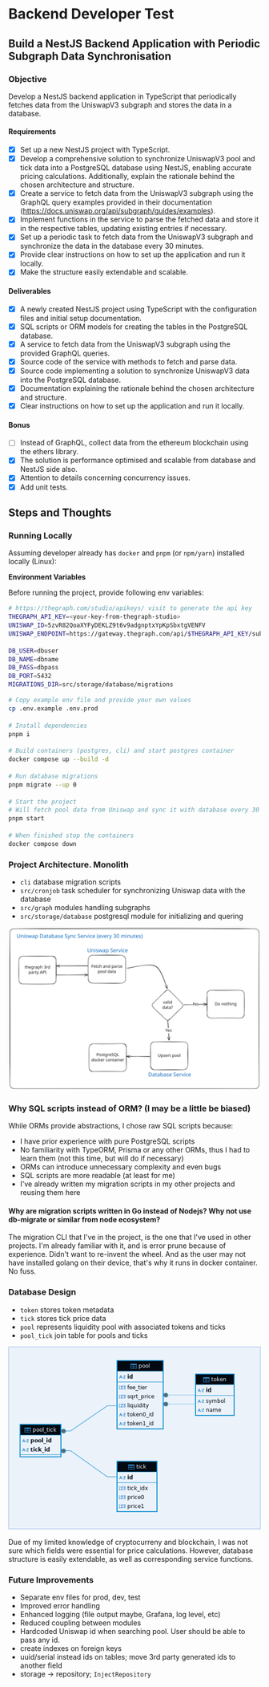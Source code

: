 # Backend Developer Test

## Build a NestJS Backend Application with Periodic Subgraph Data Synchronisation

### Objective

Develop a NestJS backend application in TypeScript that periodically fetches data from the UniswapV3 subgraph and stores the data in a database.

#### Requirements

- [x] Set up a new NestJS project with TypeScript.
- [x] Develop a comprehensive solution to synchronize UniswapV3 pool and tick data into a PostgreSQL database using NestJS, enabling accurate pricing calculations. Additionally, explain the rationale behind the chosen architecture and structure.
- [x] Create a service to fetch data from the UniswapV3 subgraph using the GraphQL query examples provided in their documentation (<https://docs.uniswap.org/api/subgraph/guides/examples>).
- [x] Implement functions in the service to parse the fetched data and store it in the respective tables, updating existing entries if necessary.
- [x] Set up a periodic task to fetch data from the UniswapV3 subgraph and synchronize the data in the database every 30 minutes.
- [x] Provide clear instructions on how to set up the application and run it locally.
- [x] Make the structure easily extendable and scalable.

#### Deliverables

- [x] A newly created NestJS project using TypeScript with the configuration files and initial setup documentation.
- [x] SQL scripts or ORM models for creating the tables in the PostgreSQL database.
- [x] A service to fetch data from the UniswapV3 subgraph using the provided GraphQL queries.
- [x] Source code of the service with methods to fetch and parse data.
- [x] Source code implementing a solution to synchronize UniswapV3 data into the PostgreSQL database.
- [x] Documentation explaining the rationale behind the chosen architecture and structure.
- [x] Clear instructions on how to set up the application and run it locally.

#### Bonus

- [ ] Instead of GraphQL, collect data from the ethereum blockchain using the ethers library.
- [x] The solution is performance optimised and scalable from database and NestJS side also.
- [x] Attention to details concerning concurrency issues.
- [x] Add unit tests.

## Steps and Thoughts

### Running Locally

Assuming developer already has `docker` and `pnpm` (or `npm/yarn`) installed locally (Linux):

**Environment Variables**

Before running the project, provide following env variables:

```bash
# https://thegraph.com/studio/apikeys/ visit to generate the api key
THEGRAPH_API_KEY=<your-key-from-thegraph-studio>
UNISWAP_ID=5zvR82QoaXYFyDEKLZ9t6v9adgnptxYpKpSbxtgVENFV
UNISWAP_ENDPOINT=https://gateway.thegraph.com/api/$THEGRAPH_API_KEY/subgraphs/id/$UNISWAP_ID

DB_USER=dbuser
DB_NAME=dbname
DB_PASS=dbpass
DB_PORT=5432
MIGRATIONS_DIR=src/storage/database/migrations
```

```bash
# Copy example env file and provide your own values
cp .env.example .env.prod

# Install dependencies
pnpm i

# Build containers (postgres, cli) and start postgres container
docker compose up --build -d

# Run database migrations
pnpm migrate --up 0

# Start the project
# Will fetch pool data from Uniswap and sync it with database every 30 minutes
pnpm start

# When finished stop the containers
docker compose down
```

### Project Architecture. Monolith

- `cli` database migration scripts
- `src/cronjob` task scheduler for synchronizing Uniswap data with the database
- `src/graph` modules handling subgraphs
- `src/storage/database` postgresql module for initializing and quering

![flowchart](./assets/flowchart.svg)

### Why SQL scripts instead of ORM? (I may be a little be biased)

While ORMs provide abstractions, I chose raw SQL scripts because:

- I have prior experience with pure PostgreSQL scripts
- No familiarity with TypeORM, Prisma or any other ORMs, thus I had to learn them (not this time, but will do if necessary)
- ORMs can introduce unnecessary complexity and even bugs
- SQL scripts are more readable (at least for me)
- I've already written my migration scripts in my other projects and reusing them here

#### Why are migration scripts written in Go instead of Nodejs? Why not use db-migrate or similar from node ecosystem?

The migration CLI that I've in the project, is the one that I've used in other projects. I'm already familiar with it, and is error prune because of experience.
Didn't want to re-invent the wheel. And as the user may not have installed golang on their device, that's why it runs in docker container. No fuss.

### Database Design

- `token` stores token metadata
- `tick` stores tick price data
- `pool` represents liquidity pool with associated tokens and ticks
- `pool_tick` join table for pools and ticks

![database structure](./assets/db_structure.png)

Due of my limited knowledge of cryptocurreny and blockchain, I was not sure which fields were essential for price calculations. However, database structure is easily extendable, as well as corresponding service functions.

### Future Improvements

- Separate env files for prod, dev, test
- Improved error handling
- Enhanced logging (file output maybe, Grafana, log level, etc)
- Reduced coupling between modules
- Hardcoded Uniswap id when searching pool. User should be able to pass any id.
- create indexes on foreign keys
- uuid/serial instead ids on tables; move 3rd party generated ids to another field
- storage -> repository; `InjectRepository`
